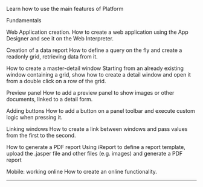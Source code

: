 Learn how to use the main features of Platform


Fundamentals

Web Application creation.
How to create a web application using the App Designer and see it on the Web Interpreter.

Creation of a data report
How to define a query on the fly and create a readonly grid, retrieving data from it.

How to create a master-detail window
Starting from an already existing window containing a grid, show how to create a detail window and open it from a double click on a row of the grid.

Preview panel
How to add a preview panel to show images or other documents, linked to a detail form.

Adding buttons
How to add a button on a panel toolbar and execute custom logic when pressing it.

Linking windows
How to create a link between windows and pass values from the first to the second.

How to generate a PDF report
Using iReport to define a report template, upload the .jasper file and other files (e.g. images) and generate a PDF report

Mobile: working online
How to create an online functionality.



---


